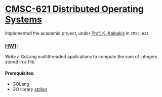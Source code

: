 # [CMSC-621 Distributed Operating Systems](https://www.csee.umbc.edu/~kalpakis/Courses/621-sp18/cmsc621.php)

Implemented the academic project, under [Prof. K. Kalpakis](https://www.csee.umbc.edu/~kalpakis/) in `CMSC-621`


### [HW1](https://www.csee.umbc.edu/~kalpakis/Courses/621-sp18/homeworks/hw1c.php):
Write a GoLang multithreaded applications to compute the sum of integers stored in a file.

#### Prerequisites:
* GOLang
* GO library [stdlog](https://github.com/alexcesaro/log)

